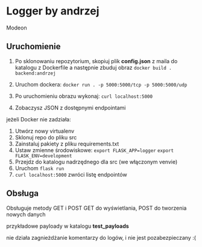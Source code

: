 # Logger by andrzej
Modeon

## Uruchomienie
1. Po sklonowaniu repozytorium, skopiuj plik **config.json** z maila
do katalogu z Dockerfile a następnie zbuduj obraz
`docker build . backend:andrzej`

2. Uruchom dockera: `docker run . -p 5000:5000/tcp -p 5000:5000/udp`
3. Po uruchomieniu obrazu wykonaj: `curl localhost:5000` 
4. Zobaczysz JSON z dostępnymi endpointami

jeżeli Docker nie zadziała:

1. Utwórz nowy virtualenv
2. Sklonuj repo do pliku src
3. Zainstaluj pakiety z pliku requirements.txt
4. Ustaw zmienne środowiskowe:
    `export FLASK_APP=logger`
    `export FLASK_ENV=development`
5. Przejdz do katalogu nadrzędnego dla src (we włączonym venvie)
6. Uruchom `flask run`
7. `curl localhost:5000` zwróci listę endpointów

## Obsługa
Obsługuje metody GET i POST 
GET do wyświetlania, POST do tworzenia nowych danych

przykładowe payloady w katalogu **test_payloads**

nie działa zagnieżdżanie komentarzy do logów, i nie jest pozabezpieczany :(

